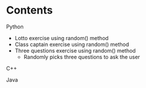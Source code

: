 # Contents

Python
  - Lotto exercise using random() method
  - Class captain exercise using random() method
  - Three questions exercise using random() method
    - Randomly picks three questions to ask the user

C++

Java
